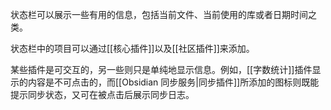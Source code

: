 状态栏可以展示一些有用的信息，包括当前文件、当前使用的库或者日期时间之类。

状态栏中的项目可以通过[[核心插件]]以及[[社区插件]]来添加。

某些插件是可交互的，另一些则只是单纯地显示信息。例如，[[字数统计]]插件显示的内容是不可点击的，而[[Obsidian 同步服务|同步插件]]所添加的图标则既能提示同步状态，又可在被点击后展示同步日志。